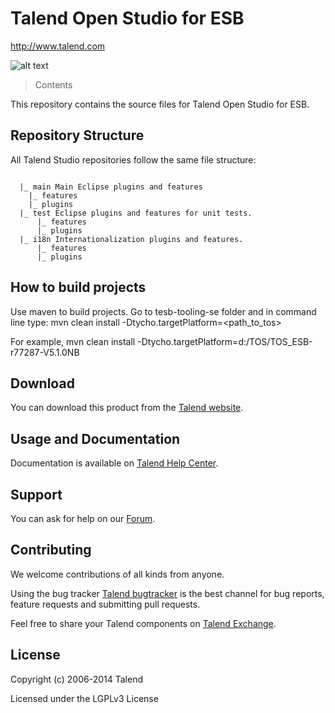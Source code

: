 # Talend Open Studio for ESB
http://www.talend.com


![alt text](http://www.talend.com/sites/default/files/logo-talend.jpg "Talend")


> Contents

This repository contains the source files for Talend Open Studio for ESB.


## Repository Structure
All Talend Studio repositories follow the same file structure:
```

  |_ main Main Eclipse plugins and features
    |_ features
    |_ plugins
  |_ test Eclipse plugins and features for unit tests. 
      |_ features
      |_ plugins
  |_ i18n Internationalization plugins and features.
      |_ features
      |_ plugins
```

## How to build projects
Use maven to build projects. Go to tesb-tooling-se folder and in 
command line type:
 mvn clean install -Dtycho.targetPlatform=<path_to_tos>

For example,
 mvn clean install -Dtycho.targetPlatform=d:/TOS/TOS_ESB-r77287-V5.1.0NB
 

## Download

You can download this product from the [Talend website](http://www.talend.com/download/esb).


## Usage and Documentation

Documentation is available on [Talend Help Center](http://help.talend.com/).



## Support 

You can ask for help on our [Forum](http://www.talend.com/services/global-technical-support).


## Contributing

We welcome contributions of all kinds from anyone.

Using the bug tracker [Talend bugtracker](http://jira.talendforge.org/) is the best channel for bug reports, feature requests and submitting pull requests.

Feel free to share your Talend components on [Talend Exchange](http://www.talendforge.org/exchange).

## License

Copyright (c) 2006-2014 Talend

Licensed under the LGPLv3 License
